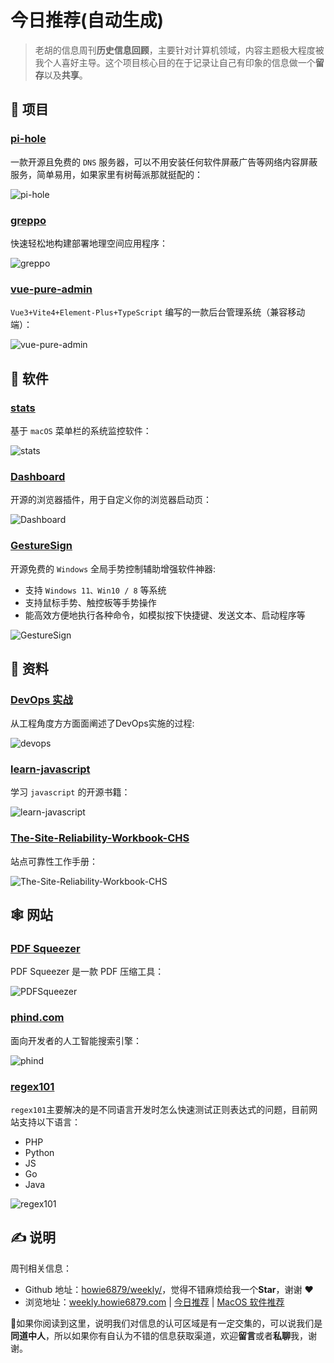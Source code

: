 # 今日推荐(自动生成)

> 老胡的信息周刊**历史信息回顾**，主要针对计算机领域，内容主题极大程度被我个人喜好主导。这个项目核心目的在于记录让自己有印象的信息做一个**留存**以及**共享**。


## 🎯 项目 

### [pi-hole](https://pi-hole.net/)

一款开源且免费的 `DNS` 服务器，可以不用安装任何软件屏蔽广告等网络内容屏蔽服务，简单易用，如果家里有树莓派那就挺配的：

![pi-hole](https://images-1252557999.file.myqcloud.com/uPic/pi-hole.png) 

### [greppo](https://github.com/greppo-io/greppo)

快速轻松地构建部署地理空间应用程序：

![greppo](https://img.turingark.com/uPic/IzNSxY.jpg) 

### [vue-pure-admin](https://github.com/xiaoxian521/vue-pure-admin)

`Vue3+Vite4+Element-Plus+TypeScript` 编写的一款后台管理系统（兼容移动端）：

![vue-pure-admin](https://images-1252557999.file.myqcloud.com/uPic/vue-pure-admin.jpg) 

## 🤖 软件 

### [stats](https://github.com/exelban/stats)

基于 `macOS` 菜单栏的系统监控软件：

![stats](https://images-1252557999.file.myqcloud.com/uPic/stats.jpg) 

### [Dashboard](https://github.com/leon-kfd/Dashboard)

开源的浏览器插件，用于自定义你的浏览器启动页：

![Dashboard](https://images-1252557999.file.myqcloud.com/uPic/Dashboard.png) 

### [GestureSign](https://github.com/TransposonY/GestureSign)

开源免费的 `Windows` 全局手势控制辅助增强软件神器:

- 支持 `Windows 11、Win10 / 8` 等系统
- 支持鼠标手势、触控板等手势操作
- 能高效方便地执行各种命令，如模拟按下快捷键、发送文本、启动程序等

![GestureSign](https://images-1252557999.file.myqcloud.com/uPic/GestureSign.jpg) 

## 👀 资料 

### [DevOps 实战](https://lework.github.io/2020/09/05/devops)

从工程角度方方面面阐述了DevOps实施的过程:

![devops](https://images-1252557999.file.myqcloud.com/uPic/devops.jpg) 

### [learn-javascript](https://github.com/sumn2u/learn-javascript)

学习 `javascript` 的开源书籍：

![learn-javascript](https://images-1252557999.file.myqcloud.com/uPic/learn-javascript.jpg) 

### [The-Site-Reliability-Workbook-CHS](https://github.com/redbearder/The-Site-Reliability-Workbook-CHS)

站点可靠性工作手册：

![The-Site-Reliability-Workbook-CHS](https://images-1252557999.file.myqcloud.com/uPic/The-Site-Reliability-Workbook-CHS.jpg) 

## 🕸 网站 

### [PDF Squeezer](https://www.witt-software.com/pdfsqueezer/)

PDF Squeezer 是一款 PDF 压缩工具：

![PDFSqueezer](https://images-1252557999.file.myqcloud.com/uPic/PDF%20Squeezer.jpg) 

### [phind.com](https://www.phind.com/)

面向开发者的人工智能搜索引擎：

![phind](https://images-1252557999.file.myqcloud.com/uPic/phind.jpg) 

### [regex101](https://regex101.com/)

`regex101`主要解决的是不同语言开发时怎么快速测试正则表达式的问题，目前网站支持以下语言：

- PHP
- Python
- JS
- Go
- Java

![regex101](https://img.turingark.com/uPic/Fz15mf.png) 

## ✍️ 说明

周刊相关信息：

- Github 地址：[howie6879/weekly/](https://github.com/howie6879/weekly/)，觉得不错麻烦给我一个**Star**，谢谢 ❤️
- 浏览地址：[weekly.howie6879.com](https://weekly.howie6879.com) | [今日推荐](https://weekly.howie6879.com/recommend/index.html) | [MacOS 软件推荐](https://weekly.howie6879.com/soft/mac.html)

🙌如果你阅读到这里，说明我们对信息的认可区域是有一定交集的，可以说我们是**同道中人**，所以如果你有自认为不错的信息获取渠道，欢迎**留言**或者**私聊**我，谢谢。
